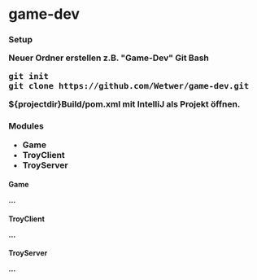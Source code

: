 # game-dev

<h3>Setup

Neuer Ordner erstellen z.B. "Game-Dev"
Git Bash 

<pre>
git init
git clone https://github.com/Wetwer/game-dev.git
</pre>

${projectdir}Build/pom.xml mit IntelliJ als Projekt öffnen.

<h3>Modules
<ul>
<li>Game
<li>TroyClient
<li>TroyServer
</ul>

<h4>Game
<p>...
<h4>TroyClient
<p>...
<h4>TroyServer
<p>...
